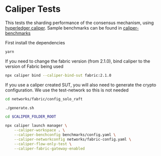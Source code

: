 # Caliper Tests

This tests the sharding performance of the consensus mechanism, using [hyperledger caliper](https://github.com/hyperledger/caliper). Sample benchmarks can be found in [caliper-benchmarks](https://github.com/hyperledger/caliper-benchmarks)

First install the dependencies

```sh
yarn
```

If you need to change the fabric version (from 2.1.0), bind caliper to the version of Fabric being used

```sh
npx caliper bind --caliper-bind-sut fabric:2.1.0
```

If you use a caliper created SUT, you will also need to generate the crypto configuration. We use the test-network so this is not needed

```sh
cd networks/fabric/config_solo_raft

./generate.sh
```

```sh
cd $CALIPER_FOLDER_ROOT

npx caliper launch manager \
    --caliper-workspace . \
    --caliper-benchconfig benchmarks/config.yaml \
    --caliper-networkconfig networks/fabric-config.yaml \
    --caliper-flow-only-test \
    --caliper-fabric-gateway-enabled
```

